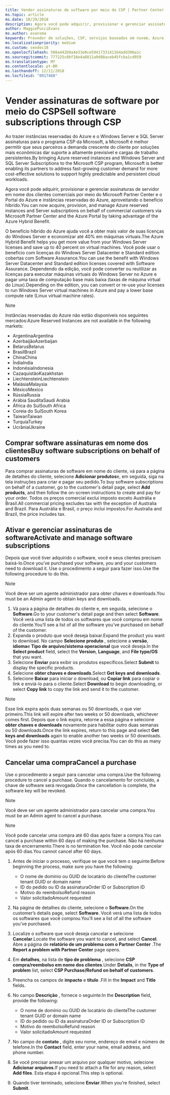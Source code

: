 ```yaml
---
title: Vender assinaturas de software por meio do CSP | Partner Center
ms.topic: article
ms.date: 10/29/2018
description: Agora você pode adquirir, provisionar e gerenciar assinaturas de servidor em nome dos clientes comerciais por meio do Microsoft Partner Center e o Portal do Azure e instâncias reservadas do Azure, aproveitando o benefício híbrido.
author: MaggiePucciEvans
ms.author: evansma
keywords: Provedor de soluções, CSP, serviços baseados em nuvem, Azure, Azure RI, Windows Server, SQL Server, assinaturas do software de nuvem
ms.localizationpriority: medium
ms.custom: seodec18
ms.openlocfilehash: 508a442b9a4e33e0ce5941733141164add306a1c
ms.sourcegitcommit: 777225c8bf16e4a8811a9d88aceb45fcba1cd959
ms.translationtype: MT
ms.contentlocale: pt-BR
ms.lasthandoff: 12/11/2018
ms.locfileid: "8917468"
---
```

# <a name="sell-software-subscriptions-through-csp"></a><span data-ttu-id="12cff-104">Vender assinaturas de software por meio do CSP</span><span class="sxs-lookup"><span data-stu-id="12cff-104">Sell software subscriptions through CSP</span></span>

<span data-ttu-id="12cff-105">Ao trazer instâncias reservadas do Azure e o Windows Server e SQL Server assinaturas para o programa CSP da Microsoft, a Microsoft é melhor permitir que seus parceiros a demanda crescente do cliente por soluções mais econômicas dar suporte a altamente previsível e cargas de trabalho persistentes.</span><span class="sxs-lookup"><span data-stu-id="12cff-105">By bringing Azure reserved instances and Windows Server and SQL Server Subscriptions to the Microsoft CSP program, Microsoft is better enabling its partners to address fast-growing customer demand for more cost-effective solutions to support highly predictable and persistent cloud workloads.</span></span> 

<span data-ttu-id="12cff-106">Agora você pode adquirir, provisionar e gerenciar assinaturas de servidor em nome dos clientes comerciais por meio do Microsoft Partner Center e o Portal do Azure e instâncias reservadas do Azure, aproveitando o benefício híbrido.</span><span class="sxs-lookup"><span data-stu-id="12cff-106">You can now acquire, provision, and manage Azure reserved instances and Server subscriptions on behalf of commercial customers via Microsoft Partner Center and the Azure Portal by taking advantage of the Azure Hybrid Benefit.</span></span> 

<span data-ttu-id="12cff-107">O benefício híbrido do Azure ajuda você a obter mais valor de suas licenças do Windows Server e economizar até 40% em máquinas virtuais.</span><span class="sxs-lookup"><span data-stu-id="12cff-107">The Azure Hybrid Benefit helps you get more value from your Windows Server licenses and save up to 40 percent on virtual machines.</span></span> <span data-ttu-id="12cff-108">Você pode usar o benefício com licenças do Windows Server Datacenter e Standard edition cobertas com Software Assurance.</span><span class="sxs-lookup"><span data-stu-id="12cff-108">You can use the benefit with Windows Server Datacenter and Standard edition licenses covered with Software Assurance.</span></span> <span data-ttu-id="12cff-109">Dependendo da edição, você pode converter ou reutilizar as licenças para executar máquinas virtuais do Windows Server no Azure e pagar uma taxa de computação base mais baixa (taxas de máquina virtual do Linux).</span><span class="sxs-lookup"><span data-stu-id="12cff-109">Depending on the edition, you can convert or re-use your licenses to run Windows Server virtual machines in Azure and pay a lower base compute rate (Linux virtual machine rates).</span></span>

> [!NOTE]  
> <span data-ttu-id="12cff-110">Instâncias reservadas do Azure não estão disponíveis nos seguintes mercados:</span><span class="sxs-lookup"><span data-stu-id="12cff-110">Azure Reserved Instances are not available in the following markets:</span></span>  
> * <span data-ttu-id="12cff-111">Argentina</span><span class="sxs-lookup"><span data-stu-id="12cff-111">Argentina</span></span>
> * <span data-ttu-id="12cff-112">Azerbaijão</span><span class="sxs-lookup"><span data-stu-id="12cff-112">Azerbaijan</span></span>
> * <span data-ttu-id="12cff-113">Belarus</span><span class="sxs-lookup"><span data-stu-id="12cff-113">Belarus</span></span>
> * <span data-ttu-id="12cff-114">Brasil</span><span class="sxs-lookup"><span data-stu-id="12cff-114">Brazil</span></span>
> * <span data-ttu-id="12cff-115">China</span><span class="sxs-lookup"><span data-stu-id="12cff-115">China</span></span>
> * <span data-ttu-id="12cff-116">Índia</span><span class="sxs-lookup"><span data-stu-id="12cff-116">India</span></span>
> * <span data-ttu-id="12cff-117">Indonésia</span><span class="sxs-lookup"><span data-stu-id="12cff-117">Indonesia</span></span>
> * <span data-ttu-id="12cff-118">Cazaquistão</span><span class="sxs-lookup"><span data-stu-id="12cff-118">Kazakhstan</span></span>
> * <span data-ttu-id="12cff-119">Liechtenstein</span><span class="sxs-lookup"><span data-stu-id="12cff-119">Liechtenstein</span></span>
> * <span data-ttu-id="12cff-120">Malásia</span><span class="sxs-lookup"><span data-stu-id="12cff-120">Malaysia</span></span>
> * <span data-ttu-id="12cff-121">México</span><span class="sxs-lookup"><span data-stu-id="12cff-121">Mexico</span></span>
> * <span data-ttu-id="12cff-122">Rússia</span><span class="sxs-lookup"><span data-stu-id="12cff-122">Russia</span></span>
> * <span data-ttu-id="12cff-123">Arábia Saudita</span><span class="sxs-lookup"><span data-stu-id="12cff-123">Saudi Arabia</span></span>
> * <span data-ttu-id="12cff-124">África do Sul</span><span class="sxs-lookup"><span data-stu-id="12cff-124">South Africa</span></span>
> * <span data-ttu-id="12cff-125">Coreia do Sul</span><span class="sxs-lookup"><span data-stu-id="12cff-125">South Korea</span></span>
> * <span data-ttu-id="12cff-126">Taiwan</span><span class="sxs-lookup"><span data-stu-id="12cff-126">Taiwan</span></span>
> * <span data-ttu-id="12cff-127">Turquia</span><span class="sxs-lookup"><span data-stu-id="12cff-127">Turkey</span></span>
> * <span data-ttu-id="12cff-128">Ucrânia</span><span class="sxs-lookup"><span data-stu-id="12cff-128">Ukraine</span></span>

## <a name="buy-software-subscriptions-on-behalf-of-customers"></a><span data-ttu-id="12cff-129">Comprar software assinaturas em nome dos clientes</span><span class="sxs-lookup"><span data-stu-id="12cff-129">Buy software subscriptions on behalf of customers</span></span>

<span data-ttu-id="12cff-130">Para comprar assinaturas de software em nome do cliente, vá para a página de detalhes do cliente, selecione **Adicionar produtos**e, em seguida, siga na tela instruções para criar e pagar seu pedido.</span><span class="sxs-lookup"><span data-stu-id="12cff-130">To buy software subscriptions on behalf of a customer, go to the customer's detail page, select **Add products**, and then follow the on-screen instructions to create and pay for your order.</span></span> <span data-ttu-id="12cff-131">Todos os preços comercial exclui imposto exceto Austrália e Brasil.</span><span class="sxs-lookup"><span data-stu-id="12cff-131">All commercial pricing excludes tax with the exception of Australia and Brazil.</span></span> <span data-ttu-id="12cff-132">Para Austrália e Brasil, o preço inclui impostos.</span><span class="sxs-lookup"><span data-stu-id="12cff-132">For Australia and Brazil, the price includes tax.</span></span>


## <a name="activate-and-manage-software-subscriptions"></a><span data-ttu-id="12cff-133">Ativar e gerenciar assinaturas de software</span><span class="sxs-lookup"><span data-stu-id="12cff-133">Activate and manage software subscriptions</span></span>

<span data-ttu-id="12cff-134">Depois que você tiver adquirido o software, você e seus clientes precisam baixá-lo.</span><span class="sxs-lookup"><span data-stu-id="12cff-134">Once you’ve purchased your software, you and your customers need to download it.</span></span> <span data-ttu-id="12cff-135">Use o procedimento a seguir para fazer isso.</span><span class="sxs-lookup"><span data-stu-id="12cff-135">Use the following procedure to do this.</span></span> 

>[!NOTE]
><span data-ttu-id="12cff-136">Você deve ser um agente administrador para obter chaves e downloads.</span><span class="sxs-lookup"><span data-stu-id="12cff-136">You must be an Admin agent to obtain keys and downloads.</span></span> 

1. <span data-ttu-id="12cff-137">Vá para a página de detalhes do cliente e, em seguida, selecione o **Software**.</span><span class="sxs-lookup"><span data-stu-id="12cff-137">Go to your customer's detail page and then select **Software**.</span></span> <span data-ttu-id="12cff-138">Você verá uma lista de todos os softwares que você comprou em nome do cliente.</span><span class="sxs-lookup"><span data-stu-id="12cff-138">You’ll see a list of all the software you’ve purchased on behalf of the customer.</span></span> 
2.  <span data-ttu-id="12cff-139">Expanda o produto que você deseja baixar.</span><span class="sxs-lookup"><span data-stu-id="12cff-139">Expand the product you want to download.</span></span> <span data-ttu-id="12cff-140">No campo **Selecione produto** , selecione a **versão**, **idioma**e **Tipo de arquivo/sistema operacional** que você deseja.</span><span class="sxs-lookup"><span data-stu-id="12cff-140">In the **Select product** field, select the **Version**, **Language**, and **File type/OS** that you want.</span></span> 
3.  <span data-ttu-id="12cff-141">Selecione **Enviar** para exibir os produtos específicos.</span><span class="sxs-lookup"><span data-stu-id="12cff-141">Select **Submit** to display the specific products.</span></span> 
4.  <span data-ttu-id="12cff-142">Selecione **obter chaves e downloads**.</span><span class="sxs-lookup"><span data-stu-id="12cff-142">Select **Get keys and downloads**.</span></span> 
5.  <span data-ttu-id="12cff-143">Selecione **Baixar** para iniciar o download, ou **Copiar link** para copiar o link e enviá-lo para o cliente.</span><span class="sxs-lookup"><span data-stu-id="12cff-143">Select **Download** to begin downloading, or select **Copy link** to copy the link and send it to the customer.</span></span> 

>[!NOTE]
><span data-ttu-id="12cff-144">Esse link expira após duas semanas ou 50 downloads, o que vier primeiro.</span><span class="sxs-lookup"><span data-stu-id="12cff-144">This link will expire after two weeks or 50 downloads, whichever comes first.</span></span> <span data-ttu-id="12cff-145">Depois que o link expira, retorne a essa página e selecione **obter chaves e downloads** novamente para habilitar outro duas semanas ou 50 downloads.</span><span class="sxs-lookup"><span data-stu-id="12cff-145">Once the link expires, return to this page and select **Get keys and downloads** again to enable another two weeks or 50 downloads.</span></span> <span data-ttu-id="12cff-146">Você pode fazer isso quantas vezes você precisa.</span><span class="sxs-lookup"><span data-stu-id="12cff-146">You can do this as many times as you need to.</span></span> 


## <a name="cancel-a-purchase"></a><span data-ttu-id="12cff-147">Cancelar uma compra</span><span class="sxs-lookup"><span data-stu-id="12cff-147">Cancel a purchase</span></span>
<span data-ttu-id="12cff-148">Use o procedimento a seguir para cancelar uma compra.</span><span class="sxs-lookup"><span data-stu-id="12cff-148">Use the following procedure to cancel a purchase.</span></span> <span data-ttu-id="12cff-149">Quando o cancelamento for concluído, a chave de software será revogada.</span><span class="sxs-lookup"><span data-stu-id="12cff-149">Once the cancellation is complete, the software key will be revoked.</span></span> 

>[!NOTE]
><span data-ttu-id="12cff-150">Você deve ser um agente administrador para cancelar uma compra.</span><span class="sxs-lookup"><span data-stu-id="12cff-150">You must be an Admin agent to cancel a purchase.</span></span> 

>[!NOTE]
><span data-ttu-id="12cff-151">Você pode cancelar uma compra até 60 dias após fazer a compra.</span><span class="sxs-lookup"><span data-stu-id="12cff-151">You can cancel a purchase within 60 days of making the purchase.</span></span> <span data-ttu-id="12cff-152">Não há nenhuma taxa de encerramento.</span><span class="sxs-lookup"><span data-stu-id="12cff-152">There is no termination fee.</span></span> <span data-ttu-id="12cff-153">Você não pode cancelar após 60 dias.</span><span class="sxs-lookup"><span data-stu-id="12cff-153">You cannot cancel after 60 days.</span></span> 

1.  <span data-ttu-id="12cff-154">Antes de iniciar o processo, verifique se que você tem o seguinte:</span><span class="sxs-lookup"><span data-stu-id="12cff-154">Before beginning the process, make sure you have the following:</span></span> 
    -   <span data-ttu-id="12cff-155">O nome de domínio ou GUID de locatário do cliente</span><span class="sxs-lookup"><span data-stu-id="12cff-155">The customer tenant GUID or domain name</span></span>
    -   <span data-ttu-id="12cff-156">ID do pedido ou ID da assinatura</span><span class="sxs-lookup"><span data-stu-id="12cff-156">Order ID or Subscription ID</span></span>
    -   <span data-ttu-id="12cff-157">Motivo do reembolso</span><span class="sxs-lookup"><span data-stu-id="12cff-157">Refund reason</span></span>
    -   <span data-ttu-id="12cff-158">Valor solicitado</span><span class="sxs-lookup"><span data-stu-id="12cff-158">Amount requested</span></span>

2.  <span data-ttu-id="12cff-159">Na página de detalhes do cliente, selecione o **Software**.</span><span class="sxs-lookup"><span data-stu-id="12cff-159">On the customer’s details page, select **Software**.</span></span> <span data-ttu-id="12cff-160">Você verá uma lista de todos os softwares que você comprou.</span><span class="sxs-lookup"><span data-stu-id="12cff-160">You’ll see a list of all the software you’ve purchased.</span></span> 

3.  <span data-ttu-id="12cff-161">Localize o software que você deseja cancelar e selecione **Cancelar**.</span><span class="sxs-lookup"><span data-stu-id="12cff-161">Locate the software you want to cancel, and select **Cancel**.</span></span> <span data-ttu-id="12cff-162">Abre a página de **relatório de um problema com o Partner Center** .</span><span class="sxs-lookup"><span data-stu-id="12cff-162">The **Report a problem with Partner Center** page opens.</span></span> 

4.  <span data-ttu-id="12cff-163">Em **detalhes**, na lista de **tipo de problema** , selecione **CSP compra/reembolso em nome dos clientes**.</span><span class="sxs-lookup"><span data-stu-id="12cff-163">Under **Details**, in the **Type of problem** list, select **CSP Purchase/Refund on behalf of customers**.</span></span>

5.  <span data-ttu-id="12cff-164">Preencha os campos de **impacto** e **título** .</span><span class="sxs-lookup"><span data-stu-id="12cff-164">Fill in the **Impact** and **Title** fields.</span></span> 

6.  <span data-ttu-id="12cff-165">No campo **Descrição** , fornece o seguinte:</span><span class="sxs-lookup"><span data-stu-id="12cff-165">In the **Description** field, provide the following:</span></span> 
    -   <span data-ttu-id="12cff-166">O nome de domínio ou GUID de locatário do cliente</span><span class="sxs-lookup"><span data-stu-id="12cff-166">The customer tenant GUID or domain name</span></span>
    -   <span data-ttu-id="12cff-167">ID do pedido ou ID da assinatura</span><span class="sxs-lookup"><span data-stu-id="12cff-167">Order ID or Subscription ID</span></span>
    -   <span data-ttu-id="12cff-168">Motivo do reembolso</span><span class="sxs-lookup"><span data-stu-id="12cff-168">Refund reason</span></span>
    -   <span data-ttu-id="12cff-169">Valor solicitado</span><span class="sxs-lookup"><span data-stu-id="12cff-169">Amount requested</span></span>

7.  <span data-ttu-id="12cff-170">No campo de **contato** , digite seu nome, endereço de email e número de telefone.</span><span class="sxs-lookup"><span data-stu-id="12cff-170">In the **Contact** field, enter your name, email address, and phone number.</span></span> 

8.  <span data-ttu-id="12cff-171">Se você precisar anexar um arquivo por qualquer motivo, selecione **Adicionar arquivos**.</span><span class="sxs-lookup"><span data-stu-id="12cff-171">If you need to attach a file for any reason, select **Add files**.</span></span> <span data-ttu-id="12cff-172">Esta etapa é opcional.</span><span class="sxs-lookup"><span data-stu-id="12cff-172">This step is optional.</span></span> 

9.  <span data-ttu-id="12cff-173">Quando tiver terminado, selecione **Enviar**.</span><span class="sxs-lookup"><span data-stu-id="12cff-173">When you’re finished, select **Submit**.</span></span>
